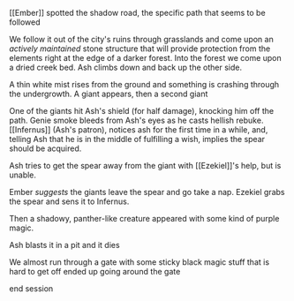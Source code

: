 [[Ember]] spotted the shadow road, the specific path that seems to be followed

We follow it out of the city's ruins through grasslands and come upon an _actively maintained_ stone structure that will provide protection from the elements right at the edge of a darker forest.
Into the forest we come upon a dried creek bed. Ash climbs down and back up the other side.

A thin white mist rises from the ground and something is crashing through the undergrowth. A giant appears, then a second giant

One of the giants hit Ash's shield (for half damage), knocking him off the path. Genie smoke bleeds from Ash's eyes as he casts hellish rebuke.
[[Infernus]] (Ash's patron), notices ash for the first time in a while, and, telling Ash that he is in the middle of fulfilling a wish, implies the spear should be acquired.

Ash tries to get the spear away from the giant with [[Ezekiel]]'s help, but is unable.

Ember _suggests_ the giants leave the spear and go take a nap.
Ezekiel grabs the spear and sens it to Infernus.

Then a shadowy, panther-like creature appeared with some kind of purple magic.

Ash blasts it in a pit and it dies

We almost run through a gate with some sticky black magic stuff that is hard to get off
ended up going around the gate

end session
